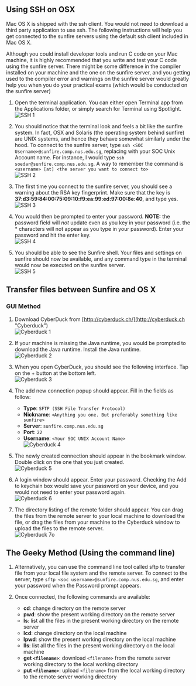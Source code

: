 ## Using SSH on OSX

Mac OS X is shipped with the ssh client. You would not need to download a third party application to use ssh. The following instructions will help you get connected to the sunfire servers using the default ssh client included in Mac OS X.

Although you could install developer tools and run C code on your Mac machine, it is highly recommended that you write and test your C code using the sunfire server. There might be some difference in the compiler installed on your machine and the one on the sunfire server, and you getting used to the compiler error and warnings on the sunfire server would greatly help you when you do your practical exams (which would be conducted on the sunfire server)

1. Open the terminal application. You can either open Terminal app from the Applications folder, or simply search for Terminal using Spotlight.  
![SSH 1](http://soedar.github.io/cs1010/sunfire-osx/images/ssh_1.png "SSH 1")

2. You should notice that the terminal look and feels a bit like the sunfire system. In fact, OSX and Solaris (the operating system behind sunfire) are UNIX systems, and hence they behave somewhat similarly under the hood. To connect to the sunfire server, type `ssh <SOC Username>@sunfire.comp.nus.edu.sg`, replacing <SOC Username> with your SOC Unix Account name. For instance, I would type `ssh soedar@sunfire.comp.nus.edu.sg`. A way to remember the command is `<username> [at] <the server you want to connect to>`  
![SSH 2](http://soedar.github.io/cs1010/sunfire-osx/images/ssh_2.png "SSH 2")

3. The first time you connect to the sunfire server, you should see a warning about the RSA key fingerprint. Make sure that the key is **37:d3:59:84:00:75:09:10:f9:ea:99:ed:97:00:8e:40**, and type yes.  
![SSH 3](http://soedar.github.io/cs1010/sunfire-osx/images/ssh_3.png "SSH 3")

4. You would then be prompted to enter your password. **NOTE:** the password field will *not* update even as you key in your password (i.e. the * characters will not appear as you type in your password). Enter your password and hit the enter key.  
![SSH 4](http://soedar.github.io/cs1010/sunfire-osx/images/ssh_4.png "SSH 4")

5. You should be able to see the Sunfire shell. Your files and settings on sunfire should now be available, and any command type in the terminal would now be executed on the sunfire server.  
![SSH 5](http://soedar.github.io/cs1010/sunfire-osx/images/ssh_5.png "SSH 5")

## Transfer files between Sunfire and OS X

### GUI Method

1. Download CyberDuck from [http://cyberduck.ch/](http://cyberduck.ch "Cyberduck")  
![Cyberduck 1](http://soedar.github.io/cs1010/sunfire-osx/images/cyberduck_1.png "Cyberduck 1")

2. If your machine is missing the Java runtime, you would be prompted to download the Java runtime. Install the Java runtime.  
![Cyberduck 2](http://soedar.github.io/cs1010/sunfire-osx/images/cyberduck_2.png "Cyberduck 2")

3. When you open CyberDuck, you should see the following interface. Tap on the + button at the bottom left.  
![Cyberduck 3](http://soedar.github.io/cs1010/sunfire-osx/images/cyberduck_3.png "Cyberduck 3")

4. The add new connection popup should appear. Fill in the fields as follow:
	- **Type**: `SFTP (SSH File Transfer Protocol)`
	- **Nickname**: `<Anything you one. But preferably something like sunfire>`
	- **Server**: `sunfire.comp.nus.edu.sg`
	- **Port**: `22`
	- **Username**: `<Your SOC UNIX Account Name>`  
![Cyberduck 4](http://soedar.github.io/cs1010/sunfire-osx/images/cyberduck_4.png "Cyberduck 4")

5. The newly created connection should appear in the bookmark window. Double click on the one that you just created.  
![Cyberduck 5](http://soedar.github.io/cs1010/sunfire-osx/images/cyberduck_5.png "Cyberduck 5")

6. A login window should appear. Enter your password. Checking the Add to keychain box would save your password on your device, and you would not need to enter your password again.  
![Cyberduck 6](http://soedar.github.io/cs1010/sunfire-osx/images/cyberduck_6.png "Cyberduck 6")

7. The directory listing of the remote folder should appear. You can drag the files from the remote server to your local machine to download the file, or drag the files from your machine to the Cyberduck window to upload the files to the remote server.  
![Cyberduck 7](http://soedar.github.io/cs1010/sunfire-osx/images/cyberduck_7.png "Cyberduck 7")o

## The Geeky Method (Using the command line)

1. Alternatively, you can use the command line tool called sftp to transfer file from your local file system and the remote server. To connect to the server, type `sftp <soc username>@sunfire.comp.nus.edu.sg`, and enter your password when the Password prompt appears.

2. Once connected, the following commands are available:
	- **cd**: change directory on the remote server
	- **pwd**: show the present working directory on the remote server
	- **ls**: list all the files in the present working directory on the remote server
	- **lcd**: change directory on the local machine
	- **lpwd**: show the present working directory on the local machine
	- **lls**: list all the files in the present working directory on the local machine
	- **get `<filename>`**: download `<filename>` from the remote server working directory to the local working directory
	- **put `<filename>`**: upload `<filename>` from the local working directory to the remote server working directory